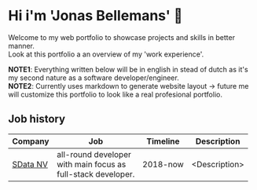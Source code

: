 <br/>

# Hi i'm 'Jonas Bellemans' 👋
Welcome to my web portfolio to showcase projects and skills in better manner. <br/> Look at this portfolio a an overview of my 'work experience'.

**NOTE1**: Everything written below will be in english in stead of dutch as it's my second nature as a software developer/engineer. <br/>
**NOTE2**: Currently uses markdown to generate website layout -> future me will customize this portfolio to look like a real profesional portfolio. <br/>

## Job history

| Company | Job | Timeline | Description |
| ------- | --- | -------- | ----------- |
| [SData NV](https://www.s-data.be/) | all-round developer <br/> with main focus  as <br/>full-stack developer. | 2018-now | &lt;Description&gt; |

